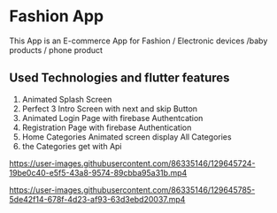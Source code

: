 # Fashion App
This App is an E-commerce App for Fashion / Electronic devices /baby products / phone product

## Used Technologies and flutter features 
1. Animated Splash Screen
2. Perfect  3 Intro Screen with next and skip  Button
3. Animated Login Page with firebase Authentcation
4. Registration Page with firebase Authentication
5. Home Categories Animated screen display All Categories
6. the Categories get with Api   

https://user-images.githubusercontent.com/86335146/129645724-19be0c40-e5f5-43a8-9574-89cbba95a31b.mp4



https://user-images.githubusercontent.com/86335146/129645785-5de42f14-678f-4d23-af93-63d3ebd20037.mp4


